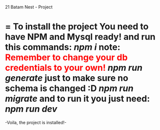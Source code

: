 21 Batam Nest - Project

=
To install the project
You need to have NPM and Mysql ready!
and run this commands:
*npm i*
note: <font color="red">Remember to change your db credentials to your own!</font>
*npm run generate* just to make sure no schema is changed :D
*npm run migrate*
and to run it you just need:
*npm run dev*
=
-Voila, the project is installed!-
